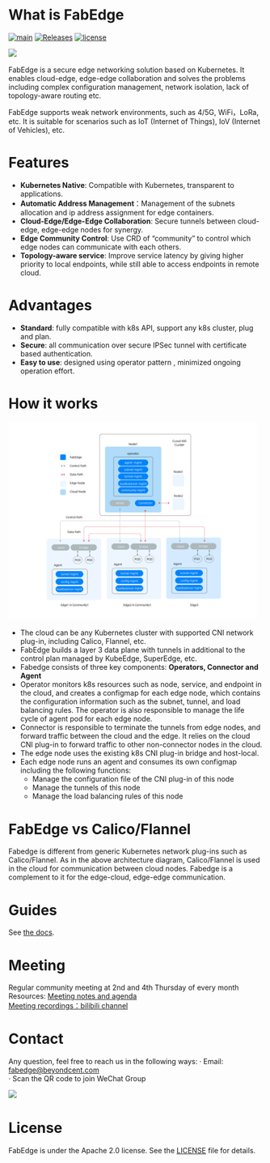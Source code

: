 # What is FabEdge

[![main](https://github.com/FabEdge/fabedge/actions/workflows/main.yml/badge.svg)](https://github.com/FabEdge/fabedge/actions/workflows/main.yml)
[![Releases](https://img.shields.io/github/release/fabedge/fabedge/all.svg?style=flat-square)](https://github.com/fabedge/fabedge/releases)
[![license](https://img.shields.io/badge/License-Apache%202.0-blue.svg)](https://github.com/FabEdge/fabedge/blob/main/LICENSE)

<img src="https://user-images.githubusercontent.com/88021699/132610524-c5adcbd3-d49a-4de4-94de-dab46d4a2ed5.jpg" width="40%">  

FabEdge is a secure edge networking solution based on Kubernetes. It enables cloud-edge, edge-edge collaboration and solves the problems including complex  configuration management, network isolation, lack of topology-aware routing etc.

FabEdge supports weak network environments, such as 4/5G, WiFi，LoRa, etc. It is suitable for scenarios such as IoT (Internet of Things),  IoV (Internet of Vehicles), etc.

# Features
* **Kubernetes Native**: Compatible with Kubernetes, transparent to applications.  
* **Automatic Address Management**：Management of the subnets allocation and ip address assignment for edge containers.  
* **Cloud-Edge/Edge-Edge Collaboration**: Secure tunnels between cloud-edge, edge-edge nodes for synergy.  
* **Edge Community Control**:  Use CRD of “community” to control which edge nodes can communicate with each others.  
* **Topology-aware service**: Improve service latency by giving higher priority to local endpoints, while still able to access endpoints in remote cloud.  

# Advantages
* **Standard**: fully compatible with k8s API, support any k8s cluster, plug and plan.  
* **Secure**: all communication over secure IPSec tunnel with certificate based authentication.  
* **Easy to use**: designed using operator pattern , minimized ongoing operation effort.  

# How it works
<img src="docs/images/fabedge-arch-v2.jpeg" alt="fabedge-arch-v2" style="zoom:48%;" />

* The cloud can be any Kubernetes cluster with supported CNI network plug-in, including Calico, Flannel, etc.
* FabEdge builds a layer 3 data plane with tunnels in additional to the control plan managed by KubeEdge, SuperEdge, etc.
* Fabedge consists of three key components: **Operators, Connector and Agent**
* Operator monitors k8s resources such as node, service, and endpoint in the cloud, and creates a configmap for each edge node, which contains the  configuration information such as the subnet, tunnel, and load balancing rules. The operator is also responsible to manage the life cycle of agent pod for each edge node.  
* Connector is responsible to terminate the tunnels from edge nodes, and forward traffic between the cloud and the edge. It relies on the cloud CNI plug-in to forward traffic to other non-connector nodes in the cloud.
* The edge node uses the existing k8s CNI plug-in bridge and host-local.  
* Each edge node runs an agent and consumes its own configmap including the following functions:
    - Manage the configuration file of the CNI plug-in of this node
    - Manage the tunnels of this node
    - Manage the load balancing rules of this node  

# FabEdge vs Calico/Flannel 
Fabedge is different from generic Kubernetes network plug-ins such as Calico/Flannel. As in the above architecture diagram, Calico/Flannel is used in the cloud for communication between cloud nodes. Fabedge is a complement to it for the edge-cloud, edge-edge communication. 

# Guides
See  [the docs](docs/).

# Meeting
Regular community meeting at  2nd and 4th Thursday of every month
Resources:
[Meeting notes and agenda](https://shimo.im/docs/Wwt9TdGqgVvpDHJt)  
[Meeting recordings：bilibili channel](https://space.bilibili.com/524926244?spm_id_from=333.1007.0.0)

# Contact
Any question, feel free to reach us in the following ways:
· Email: fabedge@beyondcent.com  
· Scan the QR code to join WeChat Group

<img src="https://user-images.githubusercontent.com/88021699/132612921-9c5b872e-f44d-4e6c-b854-16853669028a.png" width="20%">

# License
FabEdge is under the Apache 2.0 license. See the [LICENSE](https://github.com/FabEdge/fabedge/blob/main/LICENSE) file for details. 

